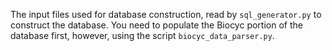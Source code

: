 The input files used for database construction, read by `sql_generator.py` to construct the database.
You need to populate the Biocyc portion of the database first, however, using the script 
`biocyc_data_parser.py`.